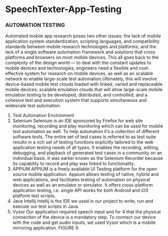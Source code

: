 # SpeechTexter-App-Testing

### AUTOMATION TESTING
Automated mobile app research poses two other issues: the
lack of mobile application system standardization, scripting
languages, and compatibility standards between mobile research
technologies and platforms; and the lack of a single
software automation framework and solutions that cross
platforms and browsers on most mobile devices; This all
goes back to the complexity of the design world — to deal
with the constant updates to mobile devices and technologies,
engineers need a flexible and cost-effective system for
research on mobile devices, as well as an scalable network
to enable large-scale test automation.Ultimately, this will
involve device-based mobile test clouds loaded with linked,
varied and replaceable mobile devices; scalable emulation
clouds that will allow large-scale mobile emulation testing to
be developed, distributed, and controlled; and a cohesive test
and execution system that supports simultaneous and widescale
test automation.

1) Test Automation Environment
1) Selenium Selenium is an IDE sponsored by Firefox
for web site monitoring, recording and play monitoring
which can be used for mobile test automation as well.
To help automation it’s a collection of different software
tools. The entire set of test cases is referred to as
test suite results in a rich set of testing functions explicitly
tailored to the web application testing needs of all
types. It enables the recording, editing, debugging, and
playback of generated test cases in a community on an
individual basis. It was earlier known as the Selenium
Recorder because its capability to record and play was
linked to functionality.
2) APPIUM APPIUM is a freely available UI Testing
platform for the open source mobile application. Appium
allows testing of native, hybrid and web applications,
and facilitates testing of automation on physical
devices as well as an emulator or simulator. It offers
cross-platform application testing, i.e. single API
works for both Android and iOS platform test scripts.
3) Java Intellij Intellij is the IDE we used in our project to
write, run and execute our test scripts in Java.
4) Vysor Our application required speech input and for
4
that the physical connection of the device is a mandatory
step. To connect our device with the code and
get audio inputs, we used Vysor which is a mobile
mirroring application.
FIGURE 9.
